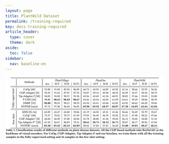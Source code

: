 ```yaml
---
layout: page
title: PlantWild Dataset
permalink: /training-required
key: docs-training-required
article_header:
  type: cover
  theme: dark
aside:
  toc: false
sidebar:
  nav: baseline-en
---
```







<div align="center">
  <img width=800 src="git_figures/training_required.png"/>
</div>





